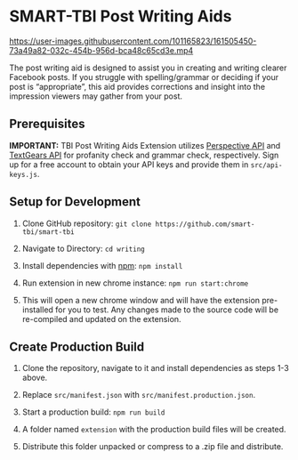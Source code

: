 # SMART-TBI Post Writing Aids

https://user-images.githubusercontent.com/101165823/161505450-73a49a82-032c-454b-956d-bca48c65cd3e.mp4

The post writing aid is designed to assist you in creating and writing clearer Facebook posts. If you struggle with spelling/grammar or deciding if your post is “appropriate”, this aid provides corrections and insight into the impression viewers may gather from your post.

## Prerequisites

**IMPORTANT:** TBI Post Writing Aids Extension utilizes [Perspective API](https://www.perspectiveapi.com/) and [TextGears API](https://textgears.com/) for profanity check and grammar check, respectively. Sign up for a free account to obtain your API keys and provide them in `src/api-keys.js`.

## Setup for Development

1. Clone GitHub repository: `git clone https://github.com/smart-tbi/smart-tbi`

2. Navigate to Directory: `cd writing`

3. Install dependencies with [npm](https://www.npmjs.com/): `npm install`

4. Run extension in new chrome instance: `npm run start:chrome`

5. This will open a new chrome window and will have the extension pre-installed for you to test. Any changes made to the source code will be re-compiled and updated on the extension.

## Create Production Build
1. Clone the repository, navigate to it and install dependencies as steps 1-3 above.

2. Replace `src/manifest.json` with `src/manifest.production.json`.

3. Start a production build: `npm run build`

4. A folder named `extension` with the production build files will be created.

5. Distribute this folder unpacked or compress to a .zip file and distribute.

